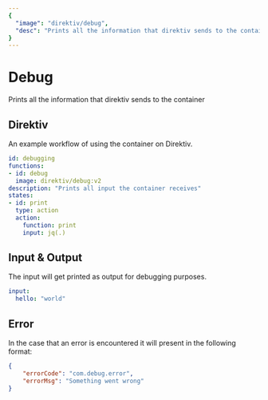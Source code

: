```yaml
---
{
  "image": "direktiv/debug",
  "desc": "Prints all the information that direktiv sends to the container"
}
---
```


# Debug

Prints all the information that direktiv sends to the container

## Direktiv

An example workflow of using the container on Direktiv.

```yaml
id: debugging
functions:
- id: debug
  image: direktiv/debug:v2
description: "Prints all input the container receives"
states:
- id: print
  type: action
  action:
    function: print
    input: jq(.)
```

## Input & Output

The input will get printed as output for debugging purposes.

```yaml
input:
  hello: "world"
```

## Error

In the case that an error is encountered it will present in the following format:

```json
{
    "errorCode": "com.debug.error",
    "errorMsg": "Something went wrong"
}
```